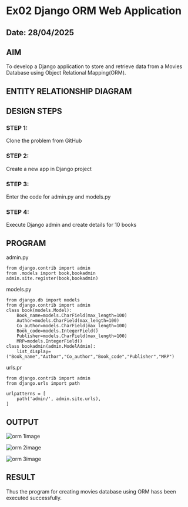 # Ex02 Django ORM Web Application
## Date: 28/04/2025

## AIM
To develop a Django application to store and retrieve data from a Movies Database using Object Relational Mapping(ORM).

## ENTITY RELATIONSHIP DIAGRAM



## DESIGN STEPS

### STEP 1:
Clone the problem from GitHub

### STEP 2:
Create a new app in Django project

### STEP 3:
Enter the code for admin.py and models.py

### STEP 4:
Execute Django admin and create details for 10 books

## PROGRAM
admin.py
~~~
from django.contrib import admin
from .models import book,bookadmin
admin.site.register(book,bookadmin)
~~~
models.py
~~~
from django.db import models
from django.contrib import admin
class book(models.Model):
    Book_name=models.CharField(max_length=100)
    Author=models.CharField(max_length=100)
    Co_author=models.CharField(max_length=100)
    Book_code=models.IntegerField()
    Publisher=models.CharField(max_length=100)
    MRP=models.IntegerField()
class bookadmin(admin.ModelAdmin):
    list_display=("Book_name","Author","Co_author","Book_code","Publisher","MRP")
~~~
urls.pr
~~~
from django.contrib import admin
from django.urls import path

urlpatterns = [
    path('admin/', admin.site.urls),
]

~~~
## OUTPUT
![orm 1image](https://github.com/user-attachments/assets/0daf338e-0e27-4716-825f-40b8320e050f)

![orm 2image](https://github.com/user-attachments/assets/a284592d-0d4d-4eb2-b71e-2e3032f80d34)

![orm 3image](https://github.com/user-attachments/assets/aed26a58-a286-4076-b603-043d08fa7f88)
## RESULT
Thus the program for creating movies database using ORM hass been executed successfully.
